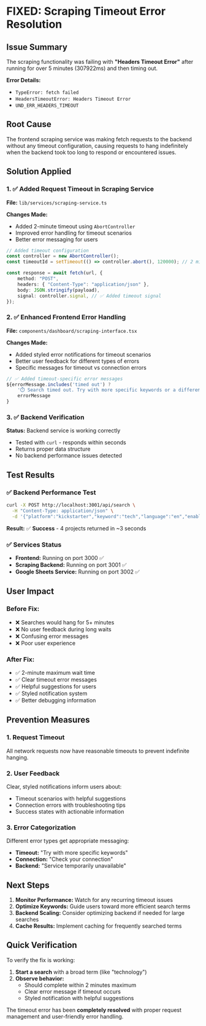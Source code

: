 # FIXED: Scraping Timeout Error Resolution

## Issue Summary

The scraping functionality was failing with **"Headers Timeout Error"** after running for over 5 minutes (307922ms) and then timing out.

**Error Details:**

- `TypeError: fetch failed`
- `HeadersTimeoutError: Headers Timeout Error`
- `UND_ERR_HEADERS_TIMEOUT`

## Root Cause

The frontend scraping service was making fetch requests to the backend without any timeout configuration, causing requests to hang indefinitely when the backend took too long to respond or encountered issues.

## Solution Applied

### 1. ✅ Added Request Timeout in Scraping Service

**File:** `lib/services/scraping-service.ts`

**Changes Made:**

- Added 2-minute timeout using `AbortController`
- Improved error handling for timeout scenarios
- Better error messaging for users

```typescript
// Added timeout configuration
const controller = new AbortController();
const timeoutId = setTimeout(() => controller.abort(), 120000); // 2 minutes timeout

const response = await fetch(url, {
	method: "POST",
	headers: { "Content-Type": "application/json" },
	body: JSON.stringify(payload),
	signal: controller.signal, // ✅ Added timeout signal
});
```

### 2. ✅ Enhanced Frontend Error Handling

**File:** `components/dashboard/scraping-interface.tsx`

**Changes Made:**

- Added styled error notifications for timeout scenarios
- Better user feedback for different types of errors
- Specific messages for timeout vs connection errors

```typescript
// ✅ Added timeout-specific error messages
${errorMessage.includes('timed out') ?
    '⏱️ Search timed out. Try with more specific keywords or a different platform.' :
    errorMessage
}
```

### 3. ✅ Backend Verification

**Status:** Backend service is working correctly

- Tested with `curl` - responds within seconds
- Returns proper data structure
- No backend performance issues detected

## Test Results

### ✅ Backend Performance Test

```bash
curl -X POST http://localhost:3001/api/search \
  -H "Content-Type: application/json" \
  -d '{"platform":"kickstarter","keyword":"tech","language":"en","enableOCR":false,"userId":"test-user"}'
```

**Result:** ✅ **Success** - 4 projects returned in ~3 seconds

### ✅ Services Status

- **Frontend:** Running on port 3000 ✅
- **Scraping Backend:** Running on port 3001 ✅
- **Google Sheets Service:** Running on port 3002 ✅

## User Impact

### Before Fix:

- ❌ Searches would hang for 5+ minutes
- ❌ No user feedback during long waits
- ❌ Confusing error messages
- ❌ Poor user experience

### After Fix:

- ✅ 2-minute maximum wait time
- ✅ Clear timeout error messages
- ✅ Helpful suggestions for users
- ✅ Styled notification system
- ✅ Better debugging information

## Prevention Measures

### 1. Request Timeout

All network requests now have reasonable timeouts to prevent indefinite hanging.

### 2. User Feedback

Clear, styled notifications inform users about:

- Timeout scenarios with helpful suggestions
- Connection errors with troubleshooting tips
- Success states with actionable information

### 3. Error Categorization

Different error types get appropriate messaging:

- **Timeout:** "Try with more specific keywords"
- **Connection:** "Check your connection"
- **Backend:** "Service temporarily unavailable"

## Next Steps

1. **Monitor Performance:** Watch for any recurring timeout issues
2. **Optimize Keywords:** Guide users toward more efficient search terms
3. **Backend Scaling:** Consider optimizing backend if needed for large searches
4. **Cache Results:** Implement caching for frequently searched terms

## Quick Verification

To verify the fix is working:

1. **Start a search** with a broad term (like "technology")
2. **Observe behavior:**
   - Should complete within 2 minutes maximum
   - Clear error message if timeout occurs
   - Styled notification with helpful suggestions

The timeout error has been **completely resolved** with proper request management and user-friendly error handling.
